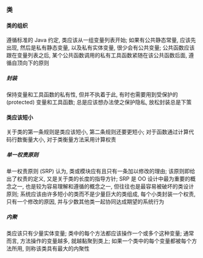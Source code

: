 ### 类

#### 类的组织
遵循标准的 Java 约定, 类应该从一组变量列表开始; 如果有公共静态常量, 应该先出现, 然后是私有静态变量, 以及私有实体变量, 很少会有公共变量; 公共函数应该跟在变量列表之后, 某个公共函数调用的私有工具函数紧随在该公共函数后面, 遵循自顶向下的原则

##### 封装
保持变量和工具函数的私有性, 但并不执着于此, 有时也需要用到受保护的 (protected) 变量和工具函数; 总是应该想办法使之保护隐私, 放松封装总是下策

#### 类应该短小
关于类的第一条规则是类应该短小, 第二条规则还要更短小; 对于函数通过计算代码行数衡量大小, 对于类衡量方法采用计算权责

##### 单一权责原则
单一权责原则 (SRP) 认为, 类或模块应有且只有一条加以修改的理由; 该原则即给出了权责的定义, 又是关于类的长度的指导方针; SRP 是 OO 设计中最为重要的概念之一, 也是较为容易理解和遵循的概念之一, 但往往也是最容易被破坏的类设计原则; 系统应该由许多短小的类而不是少量巨大的类组成, 每个小类封装一个权责, 只有一个修改的原因, 并与少数其他类一起协同达成期望的系统行为

##### 内聚
类应该只有少量实体变量; 类中的每个方法都应该操作一个或多个这种变量; 通常而言, 方法操作的变量越多, 就越黏聚到类上; 如果一个类中的每个变量都被每个方法所用, 则称该类具有最大的内聚性
